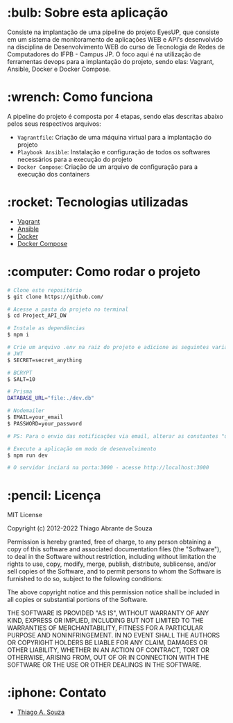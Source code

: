 <h1><a id="sobre-o-projeto"> :bulb:  Sobre esta aplicação </a></h1>

Consiste na implantação de uma pipeline do projeto EyesUP, que consiste em um sistema de monitoramento de aplicações WEB e API's desenvolvido na disciplina de Desenvolvimento WEB do curso de Tecnologia de Redes de Computadores do IFPB - Campus JP. O foco aqui é na utilização de ferramentas devops para a implantação do projeto, sendo elas: Vagrant, Ansible, Docker e Docker Compose.

<h1><a id="como-funciona"> :wrench:  Como funciona </a></h1>

A pipeline do projeto é composta por 4 etapas, sendo elas descritas abaixo pelos seus respectivos arquivos:
- `Vagrantfile`: Criação de uma máquina virtual para a implantação do projeto
- `Playbook Ansible`: Instalação e configuração de todos os softwares necessários para a execução do projeto
- `Docker Compose`: Criação de um arquivo de configuração para a execução dos containers


<h1><a id="tecnologias-utilizadas"> :rocket:  Tecnologias utilizadas</a></h1>

- [Vagrant](https://www.vagrantup.com/)
- [Ansible](https://www.ansible.com/)
- [Docker](https://www.docker.com/)
- [Docker Compose](https://docs.docker.com/compose/)

<h1><a id="como-rodar-o-projeto"> :computer:  Como rodar o projeto</a></h1>


```bash
# Clone este repositório
$ git clone https://github.com/

# Acesse a pasta do projeto no terminal
$ cd Project_API_DW

# Instale as dependências
$ npm i

# Crie um arquivo .env na raiz do projeto e adicione as seguintes variáveis de ambiente
# JWT
$ SECRET=secret_anything

# BCRYPT
$ SALT=10

# Prisma
DATABASE_URL="file:./dev.db"

# Nodemailer
$ EMAIL=your_email
$ PASSWORD=your_password

# PS: Para o envio das notificações via email, alterar as constantes "user" "pass" no arquivo notifyController.js (linhas 9, 10 e 20) para as variáveis de ambiente EMAIL e PASSWORD

# Execute a aplicação em modo de desenvolvimento
$ npm run dev

# O servidor inciará na porta:3000 - acesse http://localhost:3000
```
<h1><a id="licença"> :pencil:  Licença</a></h1>


MIT License

Copyright (c) 2012-2022 Thiago Abrante de Souza

Permission is hereby granted, free of charge, to any person obtaining
a copy of this software and associated documentation files (the
"Software"), to deal in the Software without restriction, including
without limitation the rights to use, copy, modify, merge, publish,
distribute, sublicense, and/or sell copies of the Software, and to
permit persons to whom the Software is furnished to do so, subject to
the following conditions:

The above copyright notice and this permission notice shall be
included in all copies or substantial portions of the Software.

THE SOFTWARE IS PROVIDED "AS IS", WITHOUT WARRANTY OF ANY KIND,
EXPRESS OR IMPLIED, INCLUDING BUT NOT LIMITED TO THE WARRANTIES OF
MERCHANTABILITY, FITNESS FOR A PARTICULAR PURPOSE AND
NONINFRINGEMENT. IN NO EVENT SHALL THE AUTHORS OR COPYRIGHT HOLDERS BE
LIABLE FOR ANY CLAIM, DAMAGES OR OTHER LIABILITY, WHETHER IN AN ACTION
OF CONTRACT, TORT OR OTHERWISE, ARISING FROM, OUT OF OR IN CONNECTION
WITH THE SOFTWARE OR THE USE OR OTHER DEALINGS IN THE SOFTWARE.

<h1><a id="contato"> :iphone:  Contato</a></h1>

- [Thiago A. Souza](mailto:thiago.abrante@academico.ifpb.edu.br)
















